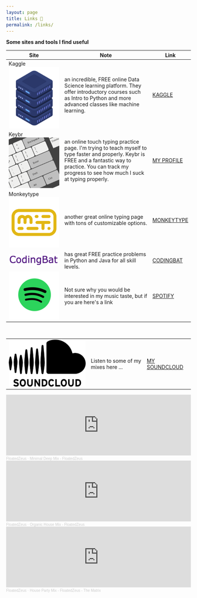 ```yaml
---
layout: page
title: Links 🔗
permalink: /links/
---
```

**Some sites and tools I find useful**

<head>
<meta charset="UTF-8">
<title>link Table </title>
<link rel="stylesheet" href="style.css">
</head>
<body>
<table>
    <thead>
        <tr>
            <th>Site</th>
            <th>Note</th>
            <th>Link</th>
        </tr>
    </thead>
    <tbody>
        <tr>
            <td class="icon-cell">
                Kaggle <img src="/images/kagicon.png" alt="KAGGLE">
            </td>
            <td>an incredible, FREE online Data Science learning platform. They offer introductory courses such as Intro to Python and more advanced classes like machine learning.</td>
            <td><a href="https://www.kaggle.com/learn">KAGGLE</a></td>
        </tr>
        <tr>
            <td class="icon-cell">
                Keybr <img src="/images/cover.png" alt="KEYBR">
            </td>
            <td>an online touch typing practice page. I'm trying to teach myself to type faster and properly. Keybr is FREE and a fantastic way to practice. You can track my progress to see how much I suck at typing properly.</td>
            <td><a href="https://www.keybr.com/profile/p4b6ml1">MY PROFILE</a></td>
        </tr>
        <tr>
            <td class="icon-cell">
                Monkeytype <img src="/images/monkeytype.png" alt="Monkey">
            </td>
            <td>another great online typing page with tons of customizable options.</td>
            <td><a href="https://monkeytype.com/">MONKEYTYPE</a></td>
        </tr>
        <tr>
            <td class="icon-cell">
                <img src="/images/cb.png" alt="cb">
            </td>
            <td>has great FREE practice problems in Python and Java for all skill levels.</td>
            <td><a href="https://codingbat.com/python">CODINGBAT</a></td>
        </tr>
        <tr>
            <td class="icon-cell">
                <img src="/images/spoticon.png" alt="Spot">
            </td>
            <td>Not sure why you would be interested in my music taste, but if you are here's a link</td>
            <td><a href="https://open.spotify.com/user/zroc1000?si=9d0f5467153a4228">SPOTIFY</a></td>
        </tr>
    </tbody>
</table>
</body>
<br>

<head>
<meta charset="UTF-8">
<title>link Table </title>
<link rel="stylesheet" href="style.css">
</head>
<body>
<table>
    <tbody>
        <tr>
            <td class="icon-cell">
                <img src="/images/soundcloudl.png" alt="sound">
            </td>
            <td>Listen to some of my mixes here ...</td>
            <td><a href="https://soundcloud.com/zach-cohen-37098677">MY SOUNDCLOUD</a></td>
        </tr>
    </tbody>
</table>
</body>


<iframe width="100%" height="166" scrolling="no" frameborder="no" allow="autoplay" src="https://w.soundcloud.com/player/?url=https%3A//api.soundcloud.com/tracks/1725885192&color=%23d300a9&auto_play=false&hide_related=false&show_comments=true&show_user=true&show_reposts=false&show_teaser=true"></iframe><div style="font-size: 10px; color: #cccccc;line-break: anywhere;word-break: normal;overflow: hidden;white-space: nowrap;text-overflow: ellipsis; font-family: Interstate,Lucida Grande,Lucida Sans Unicode,Lucida Sans,Garuda,Verdana,Tahoma,sans-serif;font-weight: 100;"><a href="https://soundcloud.com/zach-cohen-37098677" title="FloatedZeus" target="_blank" style="color: #cccccc; text-decoration: none;">FloatedZeus</a> · <a href="https://soundcloud.com/zach-cohen-37098677/minimal-deep-mix-floatedzeus" title="Minimal Deep Mix - FloatedZeus" target="_blank" style="color: #cccccc; text-decoration: none;">Minimal Deep Mix - FloatedZeus</a></div>
<iframe width="100%" height="166" scrolling="no" frameborder="no" allow="autoplay" src="https://w.soundcloud.com/player/?url=https%3A//api.soundcloud.com/tracks/1718730633&color=%23d300a9&auto_play=false&hide_related=false&show_comments=true&show_user=true&show_reposts=false&show_teaser=true"></iframe><div style="font-size: 10px; color: #cccccc;line-break: anywhere;word-break: normal;overflow: hidden;white-space: nowrap;text-overflow: ellipsis; font-family: Interstate,Lucida Grande,Lucida Sans Unicode,Lucida Sans,Garuda,Verdana,Tahoma,sans-serif;font-weight: 100;"><a href="https://soundcloud.com/zach-cohen-37098677" title="FloatedZeus" target="_blank" style="color: #cccccc; text-decoration: none;">FloatedZeus</a> · <a href="https://soundcloud.com/zach-cohen-37098677/organic-house-mix" title="Organic House Mix - FloatedZeus" target="_blank" style="color: #cccccc; text-decoration: none;">Organic House Mix - FloatedZeus</a></div>
<iframe width="100%" height="166" scrolling="no" frameborder="no" allow="autoplay" src="https://w.soundcloud.com/player/?url=https%3A//api.soundcloud.com/tracks/1789336879&color=%23d300a9&auto_play=false&hide_related=false&show_comments=true&show_user=true&show_reposts=false&show_teaser=true"></iframe><div style="font-size: 10px; color: #cccccc;line-break: anywhere;word-break: normal;overflow: hidden;white-space: nowrap;text-overflow: ellipsis; font-family: Interstate,Lucida Grande,Lucida Sans Unicode,Lucida Sans,Garuda,Verdana,Tahoma,sans-serif;font-weight: 100;"><a href="https://soundcloud.com/zach-cohen-37098677" title="FloatedZeus" target="_blank" style="color: #cccccc; text-decoration: none;">FloatedZeus</a> · <a href="https://soundcloud.com/zach-cohen-37098677/floated-zeus-house-party-mix-the-matrix" title="House Party Mix - FloatedZeus - The Matrix" target="_blank" style="color: #cccccc; text-decoration: none;">House Party Mix - FloatedZeus - The Matrix</a></div>